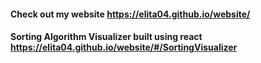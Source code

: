 #### Check out my website https://elita04.github.io/website/

#### Sorting Algorithm Visualizer built using react https://elita04.github.io/website/#/SortingVisualizer
